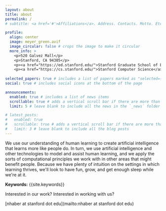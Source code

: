```yaml
---
layout: about
title: about
permalink: /
# subtitle: <a href='#'>Affiliations</a>. Address. Contacts. Motto. Etc.

profile:
  align: center
  image: meyer_green.avif
  image_circular: false # crops the image to make it circular
  more_info: >
    <p>520 Galvez Mall</p>
    <p>Stanford, CA 94305</p>
    <p><a href="https://ed.stanford.edu/">Stanford Graduate School of Education</a></p>
    <p><a href="https://cs.stanford.edu/">Stanford Computer Science</a></p>
 
selected_papers: true # includes a list of papers marked as "selected={true}"
social: true # includes social icons at the bottom of the page

announcements:
  enabled: true # includes a list of news items
  scrollable: true # adds a vertical scroll bar if there are more than 3 news items
  limit: 5 # leave blank to include all the news in the `_news` folder

# latest_posts:
#   enabled: true
#   scrollable: true # adds a vertical scroll bar if there are more than 3 new posts items
#   limit: 3 # leave blank to include all the blog posts
---
```


We use our understanding of human learning to create artificial intelligence that learns more like people do. In turn, we use artificial intelligence and other technologies to model and assist human learning, and we apply the sorts of computational principles we work with in other areas that might benefit people. Because we have plenty of intuition on the settings in which learning thrives, we'll look to have fun, grow, and get enough sleep while we're at it.

**Keywords:** {{site.keywords}}

  

Interested in our work? Interested in working with us?

[nhaber at stanford dot edu](mailto:nhaber at stanford dot edu)